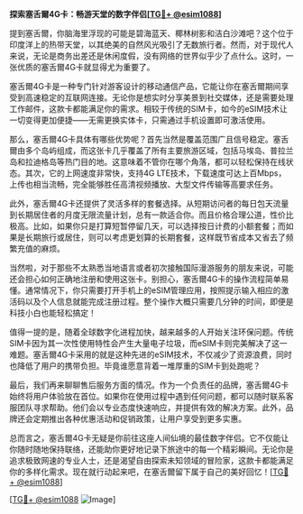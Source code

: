 **探索塞舌爾4G卡：畅游天堂的数字伴侣[[TG💪+ @esim1088](https://t.me/s/esim1088)]**

提到塞舌爾，你脑海里浮现的可能是碧海蓝天、椰林树影和洁白沙滩吧？这个位于印度洋上的热带天堂，以其绝美的自然风光吸引了无数旅行者。然而，对于现代人来说，无论是商务出差还是休闲度假，没有网络的世界似乎少了点什么。这时，一张优质的塞舌爾4G卡就显得尤为重要了。

塞舌爾4G卡是一种专门针对游客设计的移动通信产品，它能让你在塞舌爾期间享受到高速稳定的互联网连接。无论你是想实时分享美景到社交媒体，还是需要处理工作邮件，这款卡都能满足你的需求。相较于传统的SIM卡，如今的eSIM技术让一切变得更加便捷——无需更换实体卡，只需通过手机设置即可激活使用。

那么，塞舌爾4G卡具体有哪些优势呢？首先当然是覆盖范围广且信号稳定。塞舌爾由多个岛屿组成，而这张卡几乎覆盖了所有主要旅游区域，包括马埃岛、普拉兰岛和拉迪格岛等热门目的地。这意味着不管你在哪个角落，都可以轻松保持在线状态。其次，它的上网速度非常快，支持4G LTE技术，下载速度可达上百Mbps，上传也相当流畅，完全能够胜任高清视频播放、大型文件传输等高要求任务。

此外，塞舌爾4G卡还提供了灵活多样的套餐选择。从短期访问者的每日包天流量到长期居住者的月度无限流量计划，总有一款适合你。而且价格合理公道，性价比极高。比如，如果你只是打算短暂停留几天，可以选择按日计费的小额套餐；而如果是长期旅行或居住，则可以考虑更划算的长期套餐，这样既节省成本又省去了频繁充值的麻烦。

当然啦，对于那些不太熟悉当地语言或者初次接触国际漫游服务的朋友来说，可能还会担心如何正确地注册和使用这张卡。别担心，塞舌爾4G卡的操作流程简单易懂。通常情况下，你只需要打开手机上的eSIM管理应用，按照提示输入相应的激活码以及个人信息就能完成注册过程。整个操作大概只需要几分钟的时间，即便是科技小白也能轻松搞定！

值得一提的是，随着全球数字化进程加快，越来越多的人开始关注环保问题。传统SIM卡因为其一次性使用特性会产生大量电子垃圾，而eSIM卡则完美解决了这一难题。塞舌爾4G卡采用的就是这种先进的eSIM技术，不仅减少了资源浪费，同时也降低了用户的携带负担。毕竟谁愿意背着一堆厚重的SIM卡到处跑呢？

最后，我们再来聊聊售后服务方面的情况。作为一个负责任的品牌，塞舌爾4G卡始终将用户体验放在首位。如果你在使用过程中遇到任何问题，都可以随时联系客服团队寻求帮助。他们会以专业态度快速响应，并提供有效的解决方案。此外，品牌还会定期推出各种优惠活动和促销政策，让用户享受到更多实惠。

总而言之，塞舌爾4G卡无疑是你前往这座人间仙境的最佳数字伴侣。它不仅能让你随时随地保持联络，还能助你更好地记录下旅途中的每一个精彩瞬间。无论你是追求极致网速的专业人士，还是渴望自由探索未知领域的冒险家，这款卡都能满足你的多样化需求。现在就行动起来吧，在塞舌爾留下属于自己的美好回忆！[[TG💪+ @esim1088](https://t.me/s/esim1088)]

[[TG💪+ @esim1088](https://t.me/s/esim1088) ![Image](https://i.postimg.cc/4NQfJmqS/Snipaste-2025-05-13-00-14-12.png)]